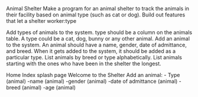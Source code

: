 Animal Shelter
Make a program for an animal shelter to track the animals in their facility based on animal type (such as cat or dog). Build out features that let a shelter worker:type

Add types of animals to the system. type should be a column on the animals table. A type could be a cat, dog, bunny or any other animal.
Add an animal to the system. An animal should have a name, gender, date of admittance, and breed. When it gets added to the system, it should be added as a particular type.
List animals by breed or type alphabetically.
List animals starting with the ones who have been in the shelter the longest.

Home Index 
  splash page
  Welcome to the Shelter
  Add an animal: 
    - Type (animal)
    -name (animal)
    -gender (animal)
    -date of admittance (animal)
    -breed (animal)
    -age (animal)

